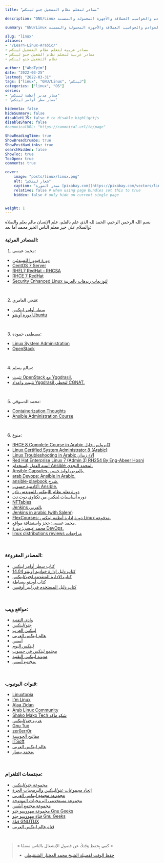 ```yaml
---
title: "مصادر لتعلم نظام التشغيل جنو لينكس"

description: "GNU/Linux هو نظام تشغيل حر ومفتوح المصدر، منتشر بشكل واسع، يستخدم في الحواسيب الشخصية والخوادم والحواسيب العملاقة والأجهزة المحمولة والمضمنة."

summary: "GNU/Linux هو نظام تشغيل حر ومفتوح المصدر، منتشر بشكل واسع، يستخدم في الحواسيب الشخصية والخوادم والحواسيب العملاقة والأجهزة المحمولة والمضمنة."

slug: "linux"
aliases: 
- "/Learn-Linux-Arabic/"
- مصادر عربية لتعلم نظام التشغيل لينكس
- مصادر عربية لتعلم نظام الشغيل جنو لينكس
- نظام التشغيل جنو لينكس

author: ["AboTyim"]
date: "2022-03-25"
lastmod: "2022-03-31"
tags: ["linux", "GNU/Linux", "لينكس"]
categories: ["linux", "OS"]
series: 
- "مسار مدير أنظمة لينكس"
- "مسار سطر أوامر لينكس"

hidemeta: false
hideSummary: false
disableHLJS: false # to disable highlightjs
disableShare: false
#canonicalURL: "https://canonical.url/to/page"

ShowReadingTime: true
ShowBreadCrumbs: true
ShowPostNavLinks: true
searchHidden: false
ShowToc: true
TocOpen: true
comments: true

cover:
    image: "posts/linux/linux.png"
    alt: "شعار لينكس"
    caption: "مصدر الصورة [pixabay.com](https://pixabay.com/vectors/linux-logo-penguin-tux-text-151619/)"
    relative: false # when using page bundles set this to true
    hidden: false # only hide on current single page


weight: 1
---
```




بسم الله الرحمن الرحيم، الحمد لله الذي علم بالقلم، علم الإنسان مالم يعلم والصلاة والسلام على خير معلم الناس الخير محمد أما بعد:



### المصادر المرئية:

1. محمد عيسى:

- [دورة فيدورا للمبتدئين](https://www.youtube.com/playlist?list=PLMYF6NkLrdN88blfl7hvm-wZ-sWtMeTQk)
- [CentOS 7 Server](https://www.youtube.com/playlist?list=PLMYF6NkLrdN8d2mjL1Nrgj7UPG9nFKIzP)
- [RHEL7 RedHat - RHCSA](https://www.youtube.com/playlist?list=PLMYF6NkLrdN-LCv0FUOEol9rkpCu9SdAV)
- [RHCE 7 RedHat](https://www.youtube.com/playlist?list=PLMYF6NkLrdN_HT_N4ZutZMmN98C1-7qUP)
- [Security Enhanced Linux لتوزيعات ريدهات بالعربية](https://www.youtube.com/playlist?list=PLMYF6NkLrdN9jgJCc3-saDdZRO7Bo29MV)

<br>

2. فتحي العامري:

- [سطر أوامر لينكس](https://www.youtube.com/playlist?list=PLs97GbUOC82mPezSNRYO-7zzk66_sAZHU)
- [دورة أوبنتو Ubuntu](https://www.youtube.com/playlist?list=PLs97GbUOC82lIo7sn2JyxWtq8jmHte5Aq)

<br>

3. مصطفى حمودة:

- [Linux System Administration](https://www.youtube.com/playlist?list=PLy1Fx2HfcmWBpD_PI4AQpjeDK5-5q6TG7)
- [OpenStack](https://www.youtube.com/playlist?list=PLy1Fx2HfcmWCqqK9nmfsbNVnLMifsgWL5)

<br>

4. سالم يسلم:

- [تثبيت OpenStack مع Yggdrasil.](https://www.youtube.com/watch?v=YreoSmDv4Kk)
- [تثبيت وإعداد Yggdrasil لتخطي CGNAT.](https://www.youtube.com/watch?v=6eUMIVmpjDs)

<br>

5. محمد الدسوقي:

- [Containerization Thoughts](https://www.youtube.com/watch?v=x0ogzuMFyoI&list=PLOeEp3fYj7rrfSQVPVrZI8TJLnBW9pLvp)
- [Ansible Administration Course](https://www.youtube.com/playlist?list=PLOeEp3fYj7rojjhsYYgtM_iOOaPnigrmT)

<br>

6. منوع:

- [RHCE 8 Complete Course in Arabic لكيرولس خليل](https://www.youtube.com/watch?v=EY7KO6xlKBY&list=PLdTZTP1X_y5o3p7mpMy4T-3X8ukgFg9kJ)
- [Linux Certified System Administrator 8 (Arabic)](https://www.youtube.com/playlist?list=PLm7oacl7P6nsVdEhZ8wiB9RWabTUmPjha)
- [Linux Troubleshooting in Arabic آلاء زيدان](https://www.youtube.com/playlist?list=PLvMWV2u1t1TSMVvP8Vba55sEXYh9W6HXu)
- [Red Hat Enterprise Linux 7 (Admin 3) RH254 By Eng-Abeer Hosni](https://www.youtube.com/playlist?list=PLCIJjtzQPZJ-_imc-4LszS9u5zzSsjQ1_)
- [أتمتة العمل بإستخدام Ansible لمحمد النجدي.](https://www.youtube.com/playlist?list=PLnznAJG6RAI9RguTMpwJOEmltF689hDL6)
- [Ansible Capsules بالعربي لوليد حسين.](https://www.youtube.com/playlist?list=PLu5l21g10I5UENlfO2KSPh7nXhQbbRgEg)
- [arab Devops: Ansible in Arabic.](https://www.youtube.com/playlist?list=PLRUBR7bRwCwHNx2LFVH7uVXuqIWjeqFSE)
- [ansible-playbook شرح.](https://www.youtube.com/watch?v=-86oMSw6pSc)
- [أكادمية حسوب: Ansible.](https://academy.hsoub.com/devops/deployment/ansible/)
- [دورة تعلم نظام اللينكس للمهندس نادر](https://www.youtube.com/playlist?list=PLAZ__zcDB1IaNaVNOckNpgEpjghSHr8Gg)
- [دورة أساسيات لينكس من تكناوي دوت نت](https://www.youtube.com/playlist?list=PLs6emGC4vqRK0buaLWzZkxdNX6-WW0eh7)
- [NFTables](https://www.youtube.com/playlist?list=PL2Z9mQ8mdWnp3m4Mg2QyJoqDWygdwLck4)
- [Jenkins بالعربي](https://www.youtube.com/playlist?list=PLLX4WuTjm3tLSokfozb34-1DN3nRQ6uDi)
- [Jenkins in arabic (with Salem)](https://www.youtube.com/playlist?list=PLRUBR7bRwCwElFiFmvyk2cyU0o1ISHsG-)
- [FlexCourses: دورة إدارة أنظمة لينكس Linux مدفوعة.](https://www.flexcourses.com/courses/linux)
- [محمد عيسى: حجز واستضافة مواقع.](https://www.youtube.com/playlist?list=PLMYF6NkLrdN_pZoCY7J3oBFixwgv_J55G)
- [محمد عيسى: دورة DevOps.](https://www.youtube.com/playlist?list=PLMYF6NkLrdN_EBkl8yQsfRFaNIb-0LOXO)
- [linux distributions reviews مراجعات](https://www.youtube.com/playlist?list=PLBpclpRCG39qvWLuW94qCBzsr_iGTAyam)

<br>

### المصادر المقروءة:

- [كتاب سطر أوامر لينكس](https://itwadi.com/node/2765)
- [كتاب دليل إدارة خواديم أوبنتو 14.04](https://librebooks.org/ubuntu-server-guide-arabic/)
- [كتاب الإدارة المتقدمة لجنو/لينكس](https://librebooks.org/gnu-linux-advanced-administration/)
- [كتاب أوبنتو ببساطة](https://librebooks.org/simply-ubuntu/)
- [كتاب دليل المستخدم في ليبر أوفيس](https://librebooks.org/libreoffice-arabic-manual/)

<br>

### مواقع ويب:

- [وادي التقنية](https://itwadi.com/)
- [جنو/لينكس](https://gnulinuxsa.org/)
- [لينكس العرب](https://linuxarabia.co/)
- [عالم لينكس العربي](https://linuxaw.com/)
- [أسس](https://aosus.org/)
- [لينكس اليوم](https://linux-2-day.com/)
- [مجتمع لينكس في حسوب](https://io.hsoub.com/linux/)
- [مدونة لينكس التقنية](https://www.2linuxdz.com/)
- [مجتمع أسس.](https://discourse.aosus.org/c/linux/)

<br>

### قنوات اليوتيوب:

- [Linuxtopia](https://www.youtube.com/c/Linuxtopia)
- [I'm Linux](https://www.youtube.com/c/iamlinux)
- [Alaa Zidan](https://www.youtube.com/channel/UCYkWmRBvj9sVlRW3ahIxE2g)
- [Arab Linux Community](https://www.youtube.com/channel/UCxUVBDLTSaVxjg0EyCWfFug)
- [Shako Mako Tech شكو ماكو](https://www.youtube.com/channel/UCiEzlPeTjGHXZlqFV7KxZEQ)
- [عرب جنو/لينكس](https://www.youtube.com/user/abdulmogeeb)
- [Gnu Tux](https://www.youtube.com/c/GnuTux)
- [zer0err0r](https://www.youtube.com/channel/UCsX5z40As3fslwarTan4C8w)
- [مفاتيح الحوسبة](https://www.youtube.com/channel/UCw-JnwpGHlboG0b9wNYvZ2Q)
- [ITSoft](https://www.youtube.com/channel/UCMoMDhWBeMZhQ2axH8A1FIw)
- [عالم لينكس العربي](https://www.youtube.com/channel/UCzNSX45GeudSt-8xcU7wtQw)
- [محمد بيصار.](https://www.youtube.com/c/mmbesar/)

<br>

### مجتمعات التلغرام:

- [مجموعة جنو/لينكس](https://t.me/Arab_Linux)
- [إتحاد مجموعات غنو/لينكس والبرمجيات الحرة](https://t.me/AGLGUT)
- [مجموعة مجتمع لينكس العربي](https://t.me/linuxac_org)
- [مجموعة مستخدمي البرمجيات المفتوحة](https://t.me/arabfossusers)
- [مجموعة مجتمع أُسُس](https://t.me/aosus)
- [مجموعة مهووسو جنو Gnu Geeks](https://t.me/gnugeeksgroup)
- [قناة مهووسو جنو Gnu Geeks](https://t.me/gnugeeks)
- [قناة GNUTUX](https://t.me/GNUTUX)
- [قناة عالم لينكس العربي](https://t.me/linuxaw)

<br>

> « كفى بِحفظِ وَقتكَ عن فضول الإنشغال بالناس مغنمًا »
>
> * [حفظ الوقت لفضيلة الشيخ محمد المختار الشنقيطي](https://www.youtube.com/watch?v=nKW2rLJ2Ezw)
